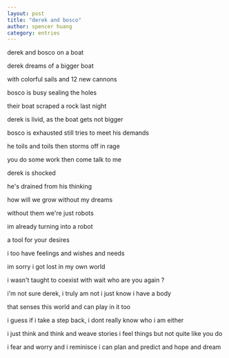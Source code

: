 ```yaml
---
layout: post
title: "derek and bosco"
author: spencer huang
category: entries
---
```


derek and bosco on a boat

derek dreams of a bigger boat

with colorful sails and 12 new cannons

bosco is busy sealing the holes

their boat scraped a rock last night

derek is livid, as the boat gets not bigger

bosco is exhausted still tries to meet his demands

he toils and toils then storms off in rage

you do some work then come talk to me

derek is shocked 

he's drained from his thinking

how will we grow without my dreams

without them we're just robots

im already turning into a robot

a tool for your desires

i too have feelings and wishes and needs

im sorry i got lost in my own world

i wasn't taught to coexist with 
wait who are you again ?

i'm not sure derek, i truly am not
i just know i have a body 

that senses this world 
and can play in it too

i guess if i take a step back,
i dont really know who i am either

i just think and think and weave stories
i feel things but not quite like you do

i fear and worry and i reminisce
i can plan and predict and hope and dream
